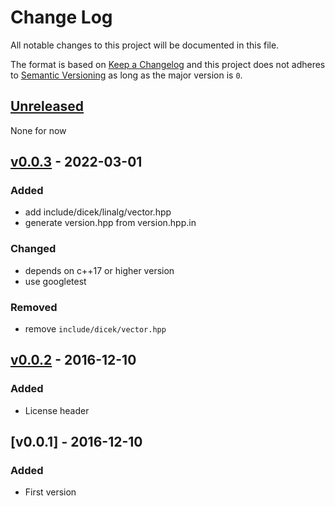 # Change Log
All notable changes to this project will be documented in this file.

The format is based on [Keep a Changelog](http://keepachangelog.com/) and this project does not adheres to [Semantic Versioning](http://semver.org/) as long as the major version is `0`.

## [Unreleased]
None for now

## [v0.0.3] - 2022-03-01
### Added
- add include/dicek/linalg/vector.hpp
- generate version.hpp from version.hpp.in

### Changed
- depends on c++17 or higher version
- use googletest

### Removed
- remove `include/dicek/vector.hpp`

## [v0.0.2] - 2016-12-10
### Added
- License header

## [v0.0.1] - 2016-12-10
### Added
- First version

[Unreleased]: https://github.com/daisuke-nagao/dicek/compare/v0.0.3...develop
[v0.0.3]: https://github.com/daisuke-nagao/dicek/compare/v0.0.2...v0.0.3
[v0.0.2]: https://github.com/daisuke-nagao/dicek/compare/v0.0.1...v0.0.2
